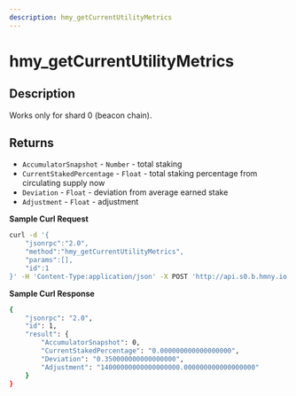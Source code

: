 ```yaml
---
description: hmy_getCurrentUtilityMetrics
---
```


# hmy_getCurrentUtilityMetrics

## Description

Works only for shard 0 (beacon chain).

## Returns

* `AccumulatorSnapshot` - `Number` - total staking
* `CurrentStakedPercentage` - `Float` - total staking percentage from circulating supply now
* `Deviation` - `Float` - deviation from average earned stake
* `Adjustment` - `Float` - adjustment

**Sample Curl Request**

```bash
curl -d '{
    "jsonrpc":"2.0",
    "method":"hmy_getCurrentUtilityMetrics",
    "params":[],
    "id":1
}' -H 'Content-Type:application/json' -X POST 'http://api.s0.b.hmny.io'
```

**Sample Curl Response**

```bash
{
    "jsonrpc": "2.0",
    "id": 1,
    "result": {
        "AccumulatorSnapshot": 0,
        "CurrentStakedPercentage": "0.000000000000000000",
        "Deviation": "0.350000000000000000",
        "Adjustment": "14000000000000000000.000000000000000000"
    }
}
```
